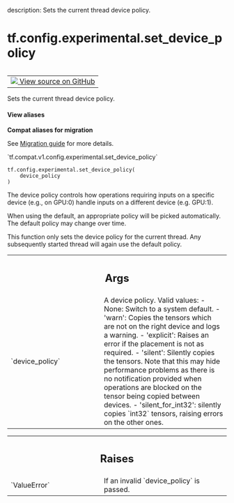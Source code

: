description: Sets the current thread device policy.

<div itemscope itemtype="http://developers.google.com/ReferenceObject">
<meta itemprop="name" content="tf.config.experimental.set_device_policy" />
<meta itemprop="path" content="Stable" />
</div>

# tf.config.experimental.set_device_policy

<!-- Insert buttons and diff -->

<table class="tfo-notebook-buttons tfo-api nocontent" align="left">
<td>
  <a target="_blank" href="https://github.com/tensorflow/tensorflow/blob/r2.4/tensorflow/python/framework/config.py#L289-L329">
    <img src="https://www.tensorflow.org/images/GitHub-Mark-32px.png" />
    View source on GitHub
  </a>
</td>
</table>



Sets the current thread device policy.

<section class="expandable">
  <h4 class="showalways">View aliases</h4>
  <p>
<b>Compat aliases for migration</b>
<p>See
<a href="https://www.tensorflow.org/guide/migrate">Migration guide</a> for
more details.</p>
<p>`tf.compat.v1.config.experimental.set_device_policy`</p>
</p>
</section>

<pre class="devsite-click-to-copy prettyprint lang-py tfo-signature-link">
<code>tf.config.experimental.set_device_policy(
    device_policy
)
</code></pre>



<!-- Placeholder for "Used in" -->

The device policy controls how operations requiring inputs on a specific
device (e.g., on GPU:0) handle inputs on a different device (e.g. GPU:1).

When using the default, an appropriate policy will be picked automatically.
The default policy may change over time.

This function only sets the device policy for the current thread. Any
subsequently started thread will again use the default policy.

<!-- Tabular view -->
 <table class="responsive fixed orange">
<colgroup><col width="214px"><col></colgroup>
<tr><th colspan="2"><h2 class="add-link">Args</h2></th></tr>

<tr>
<td>
`device_policy`
</td>
<td>
A device policy.
Valid values:
- None: Switch to a system default.
- 'warn': Copies the tensors which are not on the right device and logs
a warning.
- 'explicit': Raises an error if the placement is not as required.
- 'silent': Silently copies the tensors. Note that this may hide
performance problems as there is no notification provided when
operations are blocked on the tensor being copied between devices.
- 'silent_for_int32': silently copies `int32` tensors, raising errors on
the other ones.
</td>
</tr>
</table>



<!-- Tabular view -->
 <table class="responsive fixed orange">
<colgroup><col width="214px"><col></colgroup>
<tr><th colspan="2"><h2 class="add-link">Raises</h2></th></tr>

<tr>
<td>
`ValueError`
</td>
<td>
If an invalid `device_policy` is passed.
</td>
</tr>
</table>

